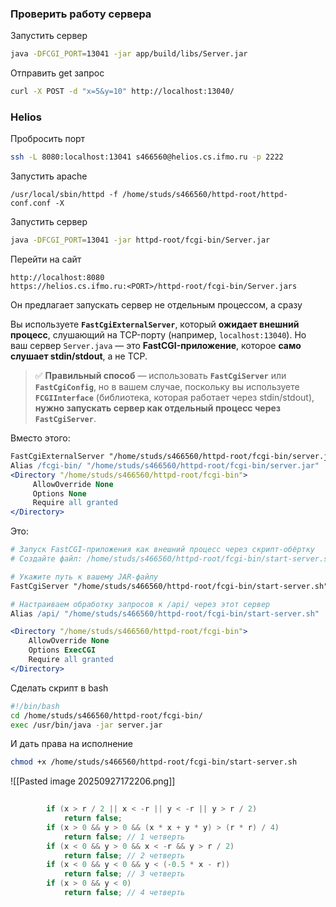 ### Проверить работу сервера

Запустить сервер
```bash
java -DFCGI_PORT=13041 -jar app/build/libs/Server.jar
```

Отправить get запрос
```bash
curl -X POST -d "x=5&y=10" http://localhost:13040/
```

### Helios

Пробросить порт
```bash
ssh -L 8080:localhost:13041 s466560@helios.cs.ifmo.ru -p 2222
```

Запустить apache
``` shell
/usr/local/sbin/httpd -f /home/studs/s466560/httpd-root/httpd-conf.conf -X
```

Запустить сервер
```bash
java -DFCGI_PORT=13041 -jar httpd-root/fcgi-bin/Server.jar
```

Перейти на сайт 
```
http://localhost:8080
https://helios.cs.ifmo.ru:<PORT>/httpd-root/fcgi-bin/Server.jars
```



Он предлагает запускать сервер не отдельным процессом, а сразу

Вы используете **`FastCgiExternalServer`**, который **ожидает внешний процесс**, слушающий на TCP-порту (например, `localhost:13040`). Но ваш сервер `Server.java` — это **FastCGI-приложение**, которое **само слушает stdin/stdout**, а не TCP.
> ✅ **Правильный способ** — использовать **`FastCgiServer`** или **`FastCgiConfig`**, но в вашем случае, поскольку вы используете **`FCGIInterface`** (библиотека, которая работает через stdin/stdout), **нужно запускать сервер как отдельный процесс через `FastCgiServer`**.

Вместо этого:
```apache
FastCgiExternalServer "/home/studs/s466560/httpd-root/fcgi-bin/server.jar" -host localhost:13040 -nph
Alias /fcgi-bin/ "/home/studs/s466560/httpd-root/fcgi-bin/server.jar"
<Directory "/home/studs/s466560/httpd-root/fcgi-bin">
     AllowOverride None
     Options None
     Require all granted
</Directory>
```
Это:
```apache
# Запуск FastCGI-приложения как внешний процесс через скрипт-обёртку
# Создайте файл: /home/studs/s466560/httpd-root/fcgi-bin/start-server.sh

# Укажите путь к вашему JAR-файлу
FastCgiServer "/home/studs/s466560/httpd-root/fcgi-bin/start-server.sh" -processes 1 -idle-timeout 60

# Настраиваем обработку запросов к /api/ через этот сервер
Alias /api/ "/home/studs/s466560/httpd-root/fcgi-bin/start-server.sh"

<Directory "/home/studs/s466560/httpd-root/fcgi-bin">
    AllowOverride None
    Options ExecCGI
    Require all granted
</Directory>
```

Сделать скрипт в bash
```bash
#!/bin/bash
cd /home/studs/s466560/httpd-root/fcgi-bin/
exec /usr/bin/java -jar server.jar
```
И дать права на исполнение
```bash
chmod +x /home/studs/s466560/httpd-root/fcgi-bin/start-server.sh
```
![[Pasted image 20250927172206.png]]




```java
    
        if (x > r / 2 || x < -r || y < -r || y > r / 2)
            return false;
        if (x > 0 && y > 0 && (x * x + y * y) > (r * r) / 4)
            return false; // 1 четверть
        if (x < 0 && y > 0 && x < -r && y > r / 2)
            return false; // 2 четверть
        if (x < 0 && y < 0 && y < (-0.5 * x - r))
            return false; // 3 четверть
        if (x > 0 && y < 0)
            return false; // 4 четверть
```